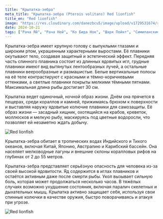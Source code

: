 ```yaml
---
title: "Крылатка-зебра"
meta_title: "Крылатка-зебра (Pterois volitans) Red lionfish"
title_en: "Red lionfish"
image: "https://res.cloudinary.com/danezbcu5/image/upload/v1729531674/red-lionfish-2_l8ippf.png"
date: 2024-10-21
tags: ["Рача Яй", "Рача Ной", "Ко Бида Нок", "Шарк Пойнт", "Симиланские острова"]
---
```


Крылатка-зебра имеет крупную голову с выпуклыми глазами и широким ртом, украшенным характерными выростами. Её плавники окутывают тело, создавая защитный и эстетический эффект. Передняя часть спинного плавника состоит из длинных ядовитых игл, грудные плавники имеют вид вытянутых лентообразных лучей, а остальные плавники веерообразные и размашистые. Белые вертикальные полосы на её теле контрастируют с красными и тёмно-коричневыми оттенками, а светлые плавники покрыты мелкими тёмными пятнами. Максимальная длина рыбы достигает 30 см.

Крылатка ведет одиночный, ночной образ жизни. Днём она прячется в пещерах, среди кораллов и камней, прижимаясь брюхом к поверхности и выставляя наружу ядовитые колючие плавники для самозащиты. Её образ жизни — засадный хищник, охотящийся на крабов, креветок, моллюсков и мелкую рыбу, маскируясь под цветные водоросли, что позволяет ей незаметно ждать добычу.

![Red lionfish](https://res.cloudinary.com/danezbcu5/image/upload/v1729531677/red-lionfish-4_s6vplk.png "Red lionfish")

Крылатка-зебра обитает в тропических водах Индийского и Тихого океанов, включая Китай, Японию, Австралию и Карибский бассейн. Она населяет мелководные лагуны и внешние склоны коралловых рифов на глубинах от 2 до 55 метров.

Крылатка-зебра представляет серьёзную опасность для человека из-за своей высокой ядовитости. Яд содержится в иглах плавников и остаётся активным даже после смерти рыбы. Укол вызывает сильную боль, которая может продолжаться несколько часов. В тяжёлых случаях возможно ухудшение состояния, включая паралич скелетных и дыхательных мышц. Крылатка активно защищает себя, используя свои спинные колючки в качестве оружия, быстро поворачиваясь и атакуя при угрозе.

![Red lionfish](https://res.cloudinary.com/danezbcu5/image/upload/v1729531680/red-lionfish-3_ejfn4f.png "Red lionfish")
